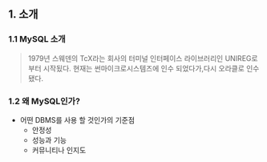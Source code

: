 ## 1. 소개

### 1.1 MySQL 소개
> 1979년 스웨덴의 TcX라는 회사의 터미널 인터페이스 라이브러리인 UNIREG로부터 시작됬다. 현재는 썬마이크로시스템즈에 인수 되었다가,다시 오라클로 인수됐다.

### 1.2 왜 MySQL인가?
- 어떤 DBMS를 사용 할 것인가의 기준점
    - 안정성
    - 성능과 기능
    - 커뮤니티나 인지도